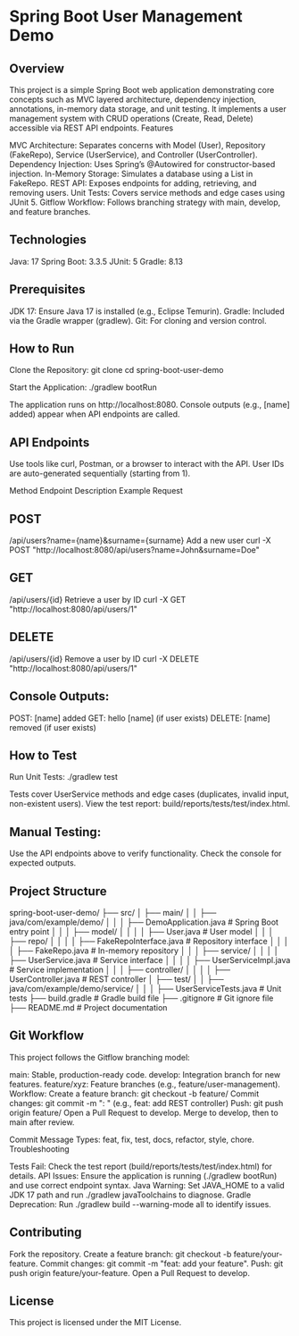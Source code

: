 # Spring Boot User Management Demo
## Overview
This project is a simple Spring Boot web application demonstrating core concepts such as MVC layered architecture, dependency injection, annotations, in-memory data storage, and unit testing. It implements a user management system with CRUD operations (Create, Read, Delete) accessible via REST API endpoints.
Features

MVC Architecture: Separates concerns with Model (User), Repository (FakeRepo), Service (UserService), and Controller (UserController).
Dependency Injection: Uses Spring’s @Autowired for constructor-based injection.
In-Memory Storage: Simulates a database using a List<User> in FakeRepo.
REST API: Exposes endpoints for adding, retrieving, and removing users.
Unit Tests: Covers service methods and edge cases using JUnit 5.
Gitflow Workflow: Follows branching strategy with main, develop, and feature branches.

## Technologies

Java: 17
Spring Boot: 3.3.5
JUnit: 5
Gradle: 8.13

## Prerequisites

JDK 17: Ensure Java 17 is installed (e.g., Eclipse Temurin).
Gradle: Included via the Gradle wrapper (gradlew).
Git: For cloning and version control.

## How to Run

Clone the Repository:
git clone <repository-url>
cd spring-boot-user-demo


Start the Application:
./gradlew bootRun


The application runs on http://localhost:8080.
Console outputs (e.g., [name] added) appear when API endpoints are called.



## API Endpoints
Use tools like curl, Postman, or a browser to interact with the API. User IDs are auto-generated sequentially (starting from 1).



Method
Endpoint
Description
Example Request



## POST
/api/users?name={name}&surname={surname}
Add a new user
curl -X POST "http://localhost:8080/api/users?name=John&surname=Doe"


## GET
/api/users/{id}
Retrieve a user by ID
curl -X GET "http://localhost:8080/api/users/1"


## DELETE
/api/users/{id}
Remove a user by ID
curl -X DELETE "http://localhost:8080/api/users/1"


## Console Outputs:

POST: [name] added
GET: hello [name] (if user exists)
DELETE: [name] removed (if user exists)

## How to Test

Run Unit Tests:
./gradlew test


Tests cover UserService methods and edge cases (duplicates, invalid input, non-existent users).
View the test report: build/reports/tests/test/index.html.


## Manual Testing:

Use the API endpoints above to verify functionality.
Check the console for expected outputs.



## Project Structure
spring-boot-user-demo/
├── src/
│   ├── main/
│   │   ├── java/com/example/demo/
│   │   │   ├── DemoApplication.java        # Spring Boot entry point
│   │   │   ├── model/
│   │   │   │   ├── User.java              # User model
│   │   │   ├── repo/
│   │   │   │   ├── FakeRepoInterface.java # Repository interface
│   │   │   │   ├── FakeRepo.java          # In-memory repository
│   │   │   ├── service/
│   │   │   │   ├── UserService.java       # Service interface
│   │   │   │   ├── UserServiceImpl.java   # Service implementation
│   │   │   ├── controller/
│   │   │   │   ├── UserController.java    # REST controller
│   ├── test/
│   │   ├── java/com/example/demo/service/
│   │   │   ├── UserServiceTests.java      # Unit tests
├── build.gradle                           # Gradle build file
├── .gitignore                             # Git ignore file
├── README.md                              # Project documentation

## Git Workflow
This project follows the Gitflow branching model:

main: Stable, production-ready code.
develop: Integration branch for new features.
feature/xyz: Feature branches (e.g., feature/user-management).
Workflow:
Create a feature branch: git checkout -b feature/<feature-name>
Commit changes: git commit -m "<type>: <description>" (e.g., feat: add REST controller)
Push: git push origin feature/<feature-name>
Open a Pull Request to develop.
Merge to develop, then to main after review.



Commit Message Types: feat, fix, test, docs, refactor, style, chore.
Troubleshooting

Tests Fail: Check the test report (build/reports/tests/test/index.html) for details.
API Issues: Ensure the application is running (./gradlew bootRun) and use correct endpoint syntax.
Java Warning: Set JAVA_HOME to a valid JDK 17 path and run ./gradlew javaToolchains to diagnose.
Gradle Deprecation: Run ./gradlew build --warning-mode all to identify issues.

## Contributing

Fork the repository.
Create a feature branch: git checkout -b feature/your-feature.
Commit changes: git commit -m "feat: add your feature".
Push: git push origin feature/your-feature.
Open a Pull Request to develop.

## License
This project is licensed under the MIT License.
